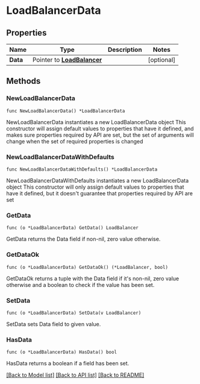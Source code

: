 # LoadBalancerData

## Properties

Name | Type | Description | Notes
------------ | ------------- | ------------- | -------------
**Data** | Pointer to [**LoadBalancer**](LoadBalancer.md) |  | [optional] 

## Methods

### NewLoadBalancerData

`func NewLoadBalancerData() *LoadBalancerData`

NewLoadBalancerData instantiates a new LoadBalancerData object
This constructor will assign default values to properties that have it defined,
and makes sure properties required by API are set, but the set of arguments
will change when the set of required properties is changed

### NewLoadBalancerDataWithDefaults

`func NewLoadBalancerDataWithDefaults() *LoadBalancerData`

NewLoadBalancerDataWithDefaults instantiates a new LoadBalancerData object
This constructor will only assign default values to properties that have it defined,
but it doesn't guarantee that properties required by API are set

### GetData

`func (o *LoadBalancerData) GetData() LoadBalancer`

GetData returns the Data field if non-nil, zero value otherwise.

### GetDataOk

`func (o *LoadBalancerData) GetDataOk() (*LoadBalancer, bool)`

GetDataOk returns a tuple with the Data field if it's non-nil, zero value otherwise
and a boolean to check if the value has been set.

### SetData

`func (o *LoadBalancerData) SetData(v LoadBalancer)`

SetData sets Data field to given value.

### HasData

`func (o *LoadBalancerData) HasData() bool`

HasData returns a boolean if a field has been set.


[[Back to Model list]](../README.md#documentation-for-models) [[Back to API list]](../README.md#documentation-for-api-endpoints) [[Back to README]](../README.md)


